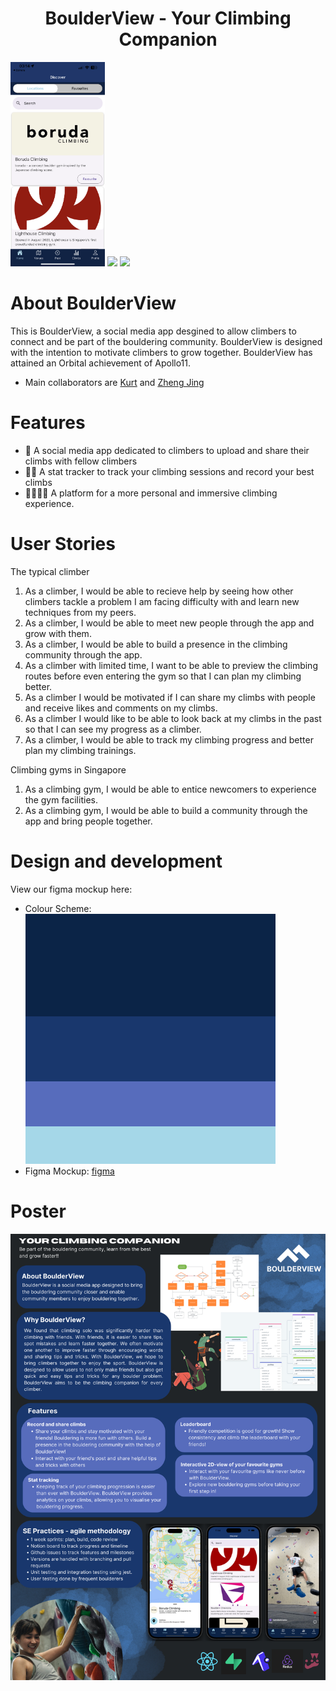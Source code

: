 <h1 align="center">BoulderView - Your Climbing Companion</h1>

<p float="center">
  <img src="assets/readme/IMG_5029.PNG" width="30%" />
  <img src="assets/readme/IMG_5038.PNG" width="30%" /> 
  <img src="assets/readme/IMG_5028.PNG" width="30%" />
</p>

# About BoulderView
This is BoulderView, a social media app desgined to allow climbers to connect and be part of the bouldering community. BoulderView is designed with the intention to motivate climbers to grow together. BoulderView has attained an Orbital achievement of Apollo11.

- Main collaborators are [Kurt](https://github.com/Kurtyjlee) and [Zheng Jing](https://github.com/leezhengjing?tab=repositories)

# Features
- 🌱 A social media app dedicated to climbers to upload and share their climbs with fellow climbers
- 👨‍💻 A stat tracker to track your climbing sessions and record your best climbs
- 👨‍👩‍👦‍👦 A platform for a more personal and immersive climbing experience.

# User Stories
The typical climber
1. As a climber, I would be able to recieve help by seeing how other climbers tackle a problem I am facing difficulty with and learn new techniques from my peers.
2. As a climber, I would be able to meet new people through the app and grow with them.
3. As a climber, I would be able to build a presence in the climbing community through the app.
4. As a climber with limited time, I want to be able to preview the climbing routes before even entering the gym so that I can plan my climbing better.
5. As a climber I would be motivated if I can share my climbs with people and receive likes and comments on my climbs.
6. As a climber I would like to be able to look back at my climbs in the past so that I can see my progress as a climber.
7. As a climber, I would be able to track my climbing progress and better plan my climbing trainings. 

Climbing gyms in Singapore
1. As a climbing gym, I would be able to entice newcomers to experience the gym facilities.
2. As a climbing gym, I would be able to build a community through the app and bring people together.


# Design and development
View our figma mockup here:
- Colour Scheme: ![color-hunt](assets/colorhunt.png)
- Figma Mockup: [figma](https://www.figma.com/file/y2II0rb3txuoqI8GATHsVM/BoulderView-UI?type=design&node-id=0-1)

# Poster
![Poster](assets/readme/BoulderView_poster.png)
